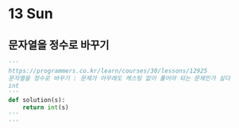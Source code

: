 # 13 Sun

## 문자열을 정수로 바꾸기

```python
'''
https://programmers.co.kr/learn/courses/30/lessons/12925
문자열을 정수로 바꾸기 : 문제가 아무래도 캐스팅 없이 풀어야 되는 문제인가 싶다
int
'''
def solution(s):
    return int(s)
'''
'''
```


